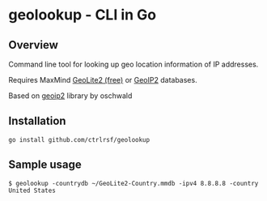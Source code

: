 # geolookup - CLI in Go

## Overview 
Command line tool for looking up geo location information of IP addresses.

Requires MaxMind [GeoLite2 (free)](http://dev.maxmind.com/geoip/geoip2/geolite2/)
or [GeoIP2](http://www.maxmind.com/en/geolocation_landing) databases.

Based on [geoip2](https://github.com/oschwald/geoip2-golang) library by oschwald

## Installation

```
go install github.com/ctrlrsf/geolookup
```

## Sample usage

```
$ geolookup -countrydb ~/GeoLite2-Country.mmdb -ipv4 8.8.8.8 -country
United States
```
